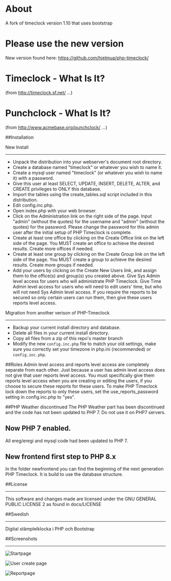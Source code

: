 About
=====

A fork of timeclock version 1.10 that uses bootstrap

Please use the new version
====

New version found here: https://github.com/hjelmua/php-timeclock/



Timeclock - What Is It?
=======================

(from http://timeclock.sf.net/ ...)


Punchclock - What Is It?
========================

(from http://www.acmebase.org/punchclock/ ...)


##Installation

New Install
___

 - Unpack the distribution into your webserver's document root directory. 
 - Create a database named "timeclock" or whatever you wish to name it.
 - Create a mysql user named "timeclock" (or whatever you wish to name it) with a password.
 - Give this user at least SELECT, UPDATE, INSERT, DELETE, ALTER, and CREATE privileges to ONLY 
    this database.
 -  Import the tables using the create_tables.sql script included in this distribution.
 -  Edit config.inc.php.
 -  Open index.php with your web browser.
 -  Click on the Administration link on the right side of the page. Input "admin" (without the quotes) 
    for the username and "admin" (without the quotes) for the password. Please change the password 
    for this admin user after the initial setup of PHP Timeclock is complete.
 -  Create at least one office by clicking on the Create Office link on the left side of the page. 
    You MUST create an office to achieve the desired results. Create more offices if needed.
 -  Create at least one group by clicking on the Create Group link on the left side of the page. 
    You MUST create a group to achieve the desired results. Create more groups if needed.
 -  Add your users by clicking on the Create New Users link, and assign them to the office(s) and
    group(s) you created above. Give Sys Admin level access for users who will administrate 
    PHP Timeclock. Give Time Admin level access for users who will need to edit users' time, but 
    who will not need Sys Admin level access. If you require the reports to be secured so only 
    certain users can run them, then give these users reports level access. 


Migration from another verison of PHP-Timeclock
___

 -  Backup your current install directory and database.
 -  Delete all files in your current install directory.
 -  Copy all files from a zip of this repo's master branch
 -  Modify the new `config.inc.php` file to match your old settings, make sure you correctly set your timezone in php.ini (recommended) or `config.inc.php`.


##Roles
Admin level access and reports level access are completely separate from each other. Just because a user has admin level access does not give that user reports level access. You must specifically give them reports level access when you are creating or editing the users, if you choose to secure these reports for these users. To make PHP Timeclock lock down the reports to only these users, set the use_reports_password setting in config.inc.php to "yes".

##PHP Weather discontinued
The PHP Weather part has been discontinued and the code has not been updated to PHP 7. Do not use it on PHP7 servers.

## Now PHP 7 enabled.
All ereg/eregi and mysql code had been updated to PHP 7.

## New frontend first step to PHP 8.x
In the folder newfrontend you can find the beginning of the next generation PHP Timeclock. It is build to use the database structure.

##License
________

This software and changes made are licensed under the GNU GENERAL PUBLIC LICENSE 2 as found in docs/LICENSE


##Swedish 
________
Digital stämplelklocka i PHP och Bootstrap

##Screenshots
________

![Startpage](screenshots/start.jpg?raw=true "The start page")

![User create page](screenshots/createuser.jpg?raw=true "The page to create a user")

![Reportpage](screenshots/report.jpg?raw=true "A report page")
